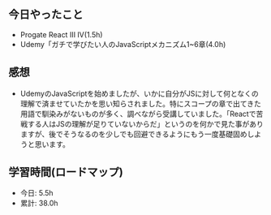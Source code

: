 ## 今日やったこと

+ Progate React Ⅲ Ⅳ(1.5h)
+ Udemy「ガチで学びたい人のJavaScriptメカニズム1~6章(4.0h)


## 感想

+ UdemyのJavaScriptを始めましたが、いかに自分がJSに対して何となくの理解で済ませていたかを思い知らされました。特にスコープの章で出てきた用語で馴染みがないものが多く、調べながら受講していました。「Reactで苦戦する人はJSの理解が足りていないからだ」というのを何かで見た事がありますが、後でそうなるのを少しでも回避できるようにもう一度基礎固めしようと思います。



## 学習時間(ロードマップ)
+ 今日: 5.5h
+ 累計: 38.0h